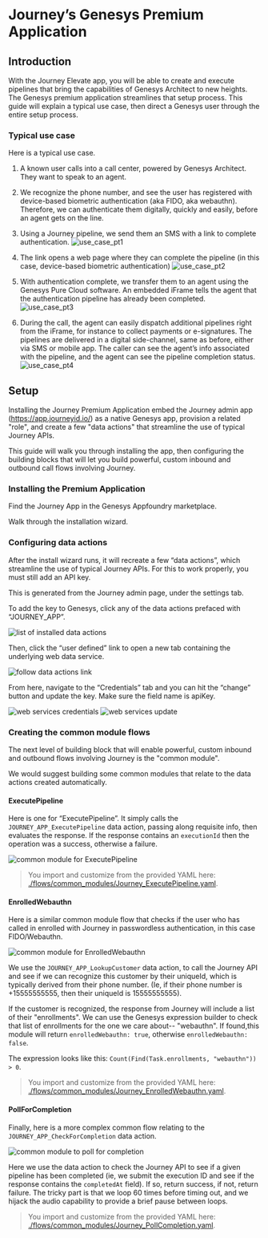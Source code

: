 # Journey’s Genesys Premium Application

## Introduction

With the Journey Elevate app, you will be able to create and execute pipelines that bring the capabilities of Genesys Architect to new heights. The Genesys premium application streamlines that setup process. This guide will explain a typical use case, then direct a Genesys user through the entire setup process.

### Typical use case

Here is a typical use case.

1. A known user calls into a call center, powered by Genesys Architect. They want to speak to an agent.

2. We recognize the phone number, and see the user has registered with device-based biometric authentication (aka FIDO, aka webauthn). Therefore, we can authenticate them digitally, quickly and easily, before an agent gets on the line.

3. Using a Journey pipeline, we send them an SMS with a link to complete authentication. ![use_case_pt1](./images/use_case_pt1.png)

4. The link opens a web page where they can complete the pipeline (in this case, device-based biometric authentication) ![use_case_pt2](./images/use_case_pt2.png)

5. With authentication complete, we transfer them to an agent using the Genesys Pure Cloud software. An embedded iFrame tells the agent that the authentication pipeline has already been completed. ![use_case_pt3](./images/use_case_pt3.png)

6. During the call, the agent can easily dispatch additional pipelines right from the iFrame, for instance to collect payments or e-signatures. The pipelines are delivered in a digital side-channel, same as before, either via SMS or mobile app. The caller can see the agent’s info associated with the pipeline, and the agent can see the pipeline completion status. ![use_case_pt4](./images/use_case_pt4.png)

## Setup

Installing the Journey Premium Application embed the Journey admin app (https://app.journeyid.io/) as a native Genesys app, provision a related "role", and create a few "data actions" that streamline the use of typical Journey APIs.

This guide will walk you through installing the app, then configuring the building blocks that will let you build powerful, custom inbound and outbound call flows involving Journey.

### Installing the Premium Application

Find the Journey App in the Genesys Appfoundry marketplace.

Walk through the installation wizard.

### Configuring data actions

After the install wizard runs, it will recreate a few “data actions”, which streamline the use of typical Journey APIs. For this to work properly, you must still add an API key.

This is generated from the Journey admin page, under the settings tab.

To add the key to Genesys, click any of the data actions prefaced with “JOURNEY_APP”.

![list of installed data actions](./images/data_actions_list.png)

Then, click the “user defined” link to open a new tab containing the underlying web data service.

![follow data actions link](./images/data_actions_link.png)

From here, navigate to the “Credentials” tab and you can hit the “change” button and update the key. Make sure the field name is apiKey.

![web services credentials](./images/web_services_credentials.png)
![web services update](./images/web_services_update.png)

### Creating the common module flows

The next level of building block that will enable powerful, custom inbound and outbound flows involving Journey is the "common module".

We would suggest building some common modules that relate to the data actions created automatically.

#### ExecutePipeline

Here is one for “ExecutePipeline”. It simply calls the `JOURNEY_APP_ExecutePipeline` data action, passing along requisite info, then evaluates the response. If the response contains an `executionId` then the operation was a success, otherwise a failure.

![common module for ExecutePipeline](./images/common_module_execute_pipeline.png)

> You import and customize from the provided YAML here: [./flows/common_modules/Journey_ExecutePipeline.yaml](./flows/common_modules/Journey_ExecutePipeline.yaml).

#### EnrolledWebauthn

Here is a similar common module flow that checks if the user who has called in enrolled with Journey in passwordless authentication, in this case FIDO/Webauthn.

![common module for EnrolledWebauthn](./images/common_module_enrolledWebauthn.png)

We use the `JOURNEY_APP_LookupCustomer` data action, to call the Journey API and see if we can recognize this customer by their uniqueId, which is typically derived from their phone number. (Ie, if their phone number is +15555555555, then their uniqueId is 15555555555).

If the customer is recognized, the response from Journey will include a list of their "enrollments". We can use the Genesys expression builder to check that list of enrollments for the one we care about-- "webauthn". If found,this module will return `enrolledWebauthn: true`, otherwise `enrolledWebauthn: false`.

The expression looks like this: `Count(Find(Task.enrollments, "webauthn")) > 0`.

> You import and customize from the provided YAML here: [./flows/common_modules/Journey_EnrolledWebauthn.yaml](./flows/common_modules/Journey_EnrolledWebauthn.yaml).

#### PollForCompletion

Finally, here is a more complex common flow relating to the `JOURNEY_APP_CheckForCompletion` data action.

![common module to poll for completion](./images/common_module_poll_completion.png)

Here we use the data action to check the Journey API to see if a given pipeline has been completed (ie, we submit the execution ID and see if the response contains the `completedAt` field). If so, return success, if not, return failure. The tricky part is that we loop 60 times before timing out, and we hijack the audio capability to provide a brief pause between loops.

> You import and customize from the provided YAML here: [./flows/common_modules/Journey_PollCompletion.yaml](./flows/common_modules/Journey_PollCompletion.yaml).
